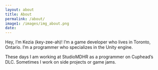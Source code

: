 ```yaml
---
layout: about
title: About
permalink: /about/
image1: /images/img_about.png
date:
---
```

Hey, I’m Kezia (key-zee-ah)! I’m a game developer who lives in Toronto, Ontario. I’m a programmer who specializes in the Unity engine. 

These days I am working at StudioMDHR as a programmer on Cuphead’s DLC. Sometimes I work on side projects or game jams.

